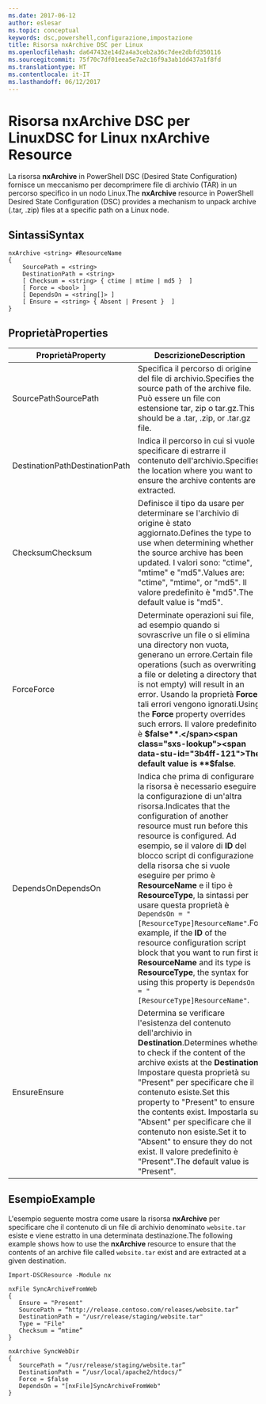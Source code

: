 ```yaml
---
ms.date: 2017-06-12
author: eslesar
ms.topic: conceptual
keywords: dsc,powershell,configurazione,impostazione
title: Risorsa nxArchive DSC per Linux
ms.openlocfilehash: da647432e14d2a4a3ceb2a36c7dee2dbfd350116
ms.sourcegitcommit: 75f70c7df01eea5e7a2c16f9a3ab1dd437a1f8fd
ms.translationtype: HT
ms.contentlocale: it-IT
ms.lasthandoff: 06/12/2017
---
```

# <a name="dsc-for-linux-nxarchive-resource"></a><span data-ttu-id="3b4ff-103">Risorsa nxArchive DSC per Linux</span><span class="sxs-lookup"><span data-stu-id="3b4ff-103">DSC for Linux nxArchive Resource</span></span>

<span data-ttu-id="3b4ff-104">La risorsa **nxArchive** in PowerShell DSC (Desired State Configuration) fornisce un meccanismo per decomprimere file di archivio (TAR) in un percorso specifico in un nodo Linux.</span><span class="sxs-lookup"><span data-stu-id="3b4ff-104">The **nxArchive** resource in PowerShell Desired State Configuration (DSC) provides a mechanism to unpack archive (.tar, .zip) files at a specific path on a Linux node.</span></span>

## <a name="syntax"></a><span data-ttu-id="3b4ff-105">Sintassi</span><span class="sxs-lookup"><span data-stu-id="3b4ff-105">Syntax</span></span>

```
nxArchive <string> #ResourceName
{
    SourcePath = <string>
    DestinationPath = <string>
    [ Checksum = <string> { ctime | mtime | md5 }  ]
    [ Force = <bool> ]
    [ DependsOn = <string[]> ]
    [ Ensure = <string> { Absent | Present }  ]
}
```

## <a name="properties"></a><span data-ttu-id="3b4ff-106">Proprietà</span><span class="sxs-lookup"><span data-stu-id="3b4ff-106">Properties</span></span>

|  <span data-ttu-id="3b4ff-107">Proprietà</span><span class="sxs-lookup"><span data-stu-id="3b4ff-107">Property</span></span> |  <span data-ttu-id="3b4ff-108">Descrizione</span><span class="sxs-lookup"><span data-stu-id="3b4ff-108">Description</span></span> | 
|---|---|
| <span data-ttu-id="3b4ff-109">SourcePath</span><span class="sxs-lookup"><span data-stu-id="3b4ff-109">SourcePath</span></span>| <span data-ttu-id="3b4ff-110">Specifica il percorso di origine del file di archivio.</span><span class="sxs-lookup"><span data-stu-id="3b4ff-110">Specifies the source path of the archive file.</span></span> <span data-ttu-id="3b4ff-111">Può essere un file con estensione tar, zip o tar.gz.</span><span class="sxs-lookup"><span data-stu-id="3b4ff-111">This should be a .tar, .zip, or .tar.gz file.</span></span> | 
| <span data-ttu-id="3b4ff-112">DestinationPath</span><span class="sxs-lookup"><span data-stu-id="3b4ff-112">DestinationPath</span></span>| <span data-ttu-id="3b4ff-113">Indica il percorso in cui si vuole specificare di estrarre il contenuto dell'archivio.</span><span class="sxs-lookup"><span data-stu-id="3b4ff-113">Specifies the location where you want to ensure the archive contents are extracted.</span></span>| 
| <span data-ttu-id="3b4ff-114">Checksum</span><span class="sxs-lookup"><span data-stu-id="3b4ff-114">Checksum</span></span>| <span data-ttu-id="3b4ff-115">Definisce il tipo da usare per determinare se l'archivio di origine è stato aggiornato.</span><span class="sxs-lookup"><span data-stu-id="3b4ff-115">Defines the type to use when determining whether the source archive has been updated.</span></span> <span data-ttu-id="3b4ff-116">I valori sono: "ctime", "mtime" e "md5".</span><span class="sxs-lookup"><span data-stu-id="3b4ff-116">Values are: "ctime", "mtime", or "md5".</span></span> <span data-ttu-id="3b4ff-117">Il valore predefinito è "md5".</span><span class="sxs-lookup"><span data-stu-id="3b4ff-117">The default value is "md5".</span></span>| 
| <span data-ttu-id="3b4ff-118">Force</span><span class="sxs-lookup"><span data-stu-id="3b4ff-118">Force</span></span>| <span data-ttu-id="3b4ff-119">Determinate operazioni sui file, ad esempio quando si sovrascrive un file o si elimina una directory non vuota, generano un errore.</span><span class="sxs-lookup"><span data-stu-id="3b4ff-119">Certain file operations (such as overwriting a file or deleting a directory that is not empty) will result in an error.</span></span> <span data-ttu-id="3b4ff-120">Usando la proprietà **Force**, tali errori vengono ignorati.</span><span class="sxs-lookup"><span data-stu-id="3b4ff-120">Using the **Force** property overrides such errors.</span></span> <span data-ttu-id="3b4ff-121">Il valore predefinito è **$false**.</span><span class="sxs-lookup"><span data-stu-id="3b4ff-121">The default value is **$false**.</span></span>| 
| <span data-ttu-id="3b4ff-122">DependsOn</span><span class="sxs-lookup"><span data-stu-id="3b4ff-122">DependsOn</span></span> | <span data-ttu-id="3b4ff-123">Indica che prima di configurare la risorsa è necessario eseguire la configurazione di un'altra risorsa.</span><span class="sxs-lookup"><span data-stu-id="3b4ff-123">Indicates that the configuration of another resource must run before this resource is configured.</span></span> <span data-ttu-id="3b4ff-124">Ad esempio, se il valore di **ID** del blocco script di configurazione della risorsa che si vuole eseguire per primo è **ResourceName** e il tipo è **ResourceType**, la sintassi per usare questa proprietà è `DependsOn = "[ResourceType]ResourceName"`.</span><span class="sxs-lookup"><span data-stu-id="3b4ff-124">For example, if the **ID** of the resource configuration script block that you want to run first is **ResourceName** and its type is **ResourceType**, the syntax for using this property is `DependsOn = "[ResourceType]ResourceName"`.</span></span>| 
| <span data-ttu-id="3b4ff-125">Ensure</span><span class="sxs-lookup"><span data-stu-id="3b4ff-125">Ensure</span></span>| <span data-ttu-id="3b4ff-126">Determina se verificare l'esistenza del contenuto dell'archivio in **Destination**.</span><span class="sxs-lookup"><span data-stu-id="3b4ff-126">Determines whether to check if the content of the archive exists at the **Destination**.</span></span> <span data-ttu-id="3b4ff-127">Impostare questa proprietà su "Present" per specificare che il contenuto esiste.</span><span class="sxs-lookup"><span data-stu-id="3b4ff-127">Set this property to "Present" to ensure the contents exist.</span></span> <span data-ttu-id="3b4ff-128">Impostarla su "Absent" per specificare che il contenuto non esiste.</span><span class="sxs-lookup"><span data-stu-id="3b4ff-128">Set it to "Absent" to ensure they do not exist.</span></span> <span data-ttu-id="3b4ff-129">Il valore predefinito è "Present".</span><span class="sxs-lookup"><span data-stu-id="3b4ff-129">The default value is "Present".</span></span>| 

## <a name="example"></a><span data-ttu-id="3b4ff-130">Esempio</span><span class="sxs-lookup"><span data-stu-id="3b4ff-130">Example</span></span>

<span data-ttu-id="3b4ff-131">L'esempio seguente mostra come usare la risorsa **nxArchive** per specificare che il contenuto di un file di archivio denominato `website.tar` esiste e viene estratto in una determinata destinazione.</span><span class="sxs-lookup"><span data-stu-id="3b4ff-131">The following example shows how to use the **nxArchive** resource to ensure that the contents of an archive file called `website.tar` exist and are extracted at a given destination.</span></span>

```
Import-DSCResource -Module nx 

nxFile SyncArchiveFromWeb
{
   Ensure = "Present"
   SourcePath = “http://release.contoso.com/releases/website.tar”
   DestinationPath = "/usr/release/staging/website.tar"
   Type = "File"
   Checksum = “mtime”
}

nxArchive SyncWebDir
{
   SourcePath = “/usr/release/staging/website.tar”
   DestinationPath = “/usr/local/apache2/htdocs/”
   Force = $false
   DependsOn = "[nxFile]SyncArchiveFromWeb"
} 
```

